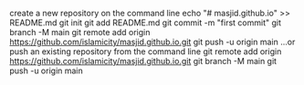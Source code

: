 create a new repository on the command line
echo "# masjid.github.io" >> README.md
git init
git add README.md
git commit -m "first commit"
git branch -M main
git remote add origin https://github.com/islamicity/masjid.github.io.git
git push -u origin main
…or push an existing repository from the command line
git remote add origin https://github.com/islamicity/masjid.github.io.git
git branch -M main
git push -u origin main
